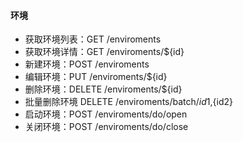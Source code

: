 #### 环境
- 获取环境列表：GET /enviroments
- 获取环境详情：GET /enviroments/${id}
- 新建环境：POST /enviroments
- 编辑环境：PUT /enviroments/${id}
- 删除环境：DELETE /enviroments/${id}
- 批量删除环境 DELETE /enviroments/batch/${id1},${id2}
- 启动环境：POST /enviroments/do/open
- 关闭环境：POST /enviroments/do/close
